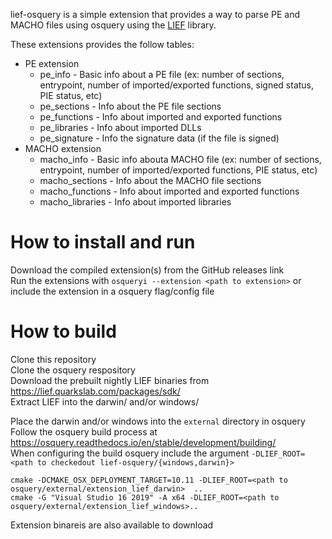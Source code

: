lief-osquery is a simple extension that provides a way to parse PE and MACHO files using osquery using the [LIEF](https://lief.quarkslab.com/) library.

These extensions provides the follow tables:
* PE extension
  * pe_info - Basic info about a PE file (ex: number of sections, entrypoint, number of imported/exported functions, signed status, PIE status, etc)
  * pe_sections - Info about the PE file sections
  * pe_functions - Info about imported and exported functions
  * pe_libraries - Info about imported DLLs
  * pe_signature - Info the signature data (if the file is signed)
* MACHO extension
  * macho_info - Basic info abouta MACHO file (ex: number of sections, entrypoint, number of imported/exported functions, PIE status, etc)
  * macho_sections - Info about the MACHO file sections
  * macho_functions - Info about imported and exported functions
  * macho_libraries - Info about imported libraries
  
# How to install and run
Download the compiled extension(s) from the GitHub releases link  
Run the extensions with `osqueryi --extension <path to extension>` or include the extension in a osquery flag/config file

# How to build
Clone this repository  
Clone the osquery respository  
Download the prebuilt nightly LIEF binaries from https://lief.quarkslab.com/packages/sdk/  
Extract LIEF into the darwin/ and/or windows/

Place the darwin and/or windows into the `external` directory in osquery  
Follow the osquery build process at https://osquery.readthedocs.io/en/stable/development/building/  
When configuring the build osquery include the argument `-DLIEF_ROOT=<path to checkedout lief-osquery/{windows,darwin}>`  
```
cmake -DCMAKE_OSX_DEPLOYMENT_TARGET=10.11 -DLIEF_ROOT=<path to osquery/external/extension_lief_darwin>  ..
cmake -G "Visual Studio 16 2019" -A x64 -DLIEF_ROOT=<path to osquery/external/extension_lief_windows>..
```
Extension binareis are also available to download
